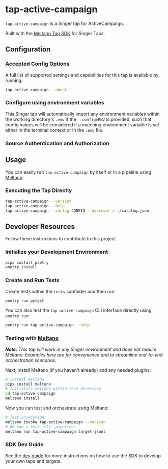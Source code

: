 # tap-active-campaign

`tap-active-campaign` is a Singer tap for ActiveCampaign.

Built with the [Meltano Tap SDK](https://sdk.meltano.com) for Singer Taps.

<!--

Developer TODO: Update the below as needed to correctly describe the install procedure. For instance, if you do not have a PyPi repo, or if you want users to directly install from your git repo, you can modify this step as appropriate.

## Installation

Install from PyPi:

```bash
pipx install tap-active-campaign
```

Install from GitHub:

```bash
pipx install git+https://github.com/ORG_NAME/tap-active-campaign.git@main
```

-->

## Configuration

### Accepted Config Options

<!--
Developer TODO: Provide a list of config options accepted by the tap.

This section can be created by copy-pasting the CLI output from:

```
tap-active-campaign --about --format=markdown
```
-->

A full list of supported settings and capabilities for this
tap is available by running:

```bash
tap-active-campaign --about
```

### Configure using environment variables

This Singer tap will automatically import any environment variables within the working directory's
`.env` if the `--config=ENV` is provided, such that config values will be considered if a matching
environment variable is set either in the terminal context or in the `.env` file.

### Source Authentication and Authorization

<!--
Developer TODO: If your tap requires special access on the source system, or any special authentication requirements, provide those here.
-->

## Usage

You can easily run `tap-active-campaign` by itself or in a pipeline using [Meltano](https://meltano.com/).

### Executing the Tap Directly

```bash
tap-active-campaign --version
tap-active-campaign --help
tap-active-campaign --config CONFIG --discover > ./catalog.json
```

## Developer Resources

Follow these instructions to contribute to this project.

### Initialize your Development Environment

```bash
pipx install poetry
poetry install
```

### Create and Run Tests

Create tests within the `tests` subfolder and
  then run:

```bash
poetry run pytest
```

You can also test the `tap-active-campaign` CLI interface directly using `poetry run`:

```bash
poetry run tap-active-campaign --help
```

### Testing with [Meltano](https://www.meltano.com)

_**Note:** This tap will work in any Singer environment and does not require Meltano.
Examples here are for convenience and to streamline end-to-end orchestration scenarios._

<!--
Developer TODO:
Your project comes with a custom `meltano.yml` project file already created. Open the `meltano.yml` and follow any "TODO" items listed in
the file.
-->

Next, install Meltano (if you haven't already) and any needed plugins:

```bash
# Install meltano
pipx install meltano
# Initialize meltano within this directory
cd tap-active-campaign
meltano install
```

Now you can test and orchestrate using Meltano:

```bash
# Test invocation:
meltano invoke tap-active-campaign --version
# OR run a test `elt` pipeline:
meltano run tap-active-campaign target-jsonl
```

### SDK Dev Guide

See the [dev guide](https://sdk.meltano.com/en/latest/dev_guide.html) for more instructions on how to use the SDK to
develop your own taps and targets.
